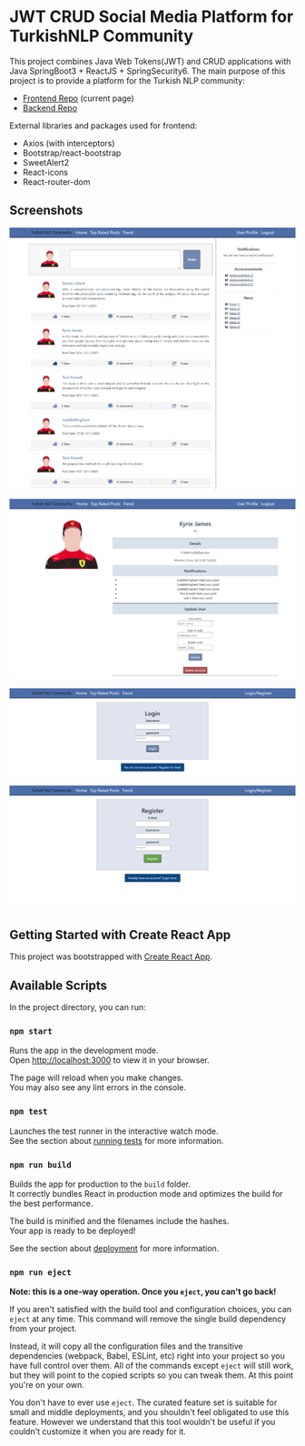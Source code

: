 
# JWT CRUD Social Media Platform for TurkishNLP Community

This project combines Java Web Tokens(JWT) and CRUD applications with Java SpringBoot3 + ReactJS + SpringSecurity6. The main purpose of this project is to provide a platform for the Turkish NLP community:
- [Frontend Repo](https://github.com/robuno/JWT-crud-NLPcomm-frontend) (current page)
- [Backend Repo](https://github.com/robuno/JWT-crud-NLPcomm-backend)

External libraries and packages used for frontend:
- Axios (with interceptors)
- Bootstrap/react-bootstrap
- SweetAlert2
- React-icons
- React-router-dom



## Screenshots

![Screenshot_home](https://raw.githubusercontent.com/robuno/JWT-crud-NLPcomm-frontend/main/screenshots/ss_home.png)

![Screenshot_User Profile](https://raw.githubusercontent.com/robuno/JWT-crud-NLPcomm-frontend/main/screenshots/ss_profile.png)

![Screenshot_Login](https://raw.githubusercontent.com/robuno/JWT-crud-NLPcomm-frontend/main/screenshots/ss_login.png)

![Screenshot_Register](https://raw.githubusercontent.com/robuno/JWT-crud-NLPcomm-frontend/main/screenshots/ss_register.png)

  
## Getting Started with Create React App

This project was bootstrapped with [Create React App](https://github.com/facebook/create-react-app).

## Available Scripts

In the project directory, you can run:

### `npm start`

Runs the app in the development mode.\
Open [http://localhost:3000](http://localhost:3000) to view it in your browser.

The page will reload when you make changes.\
You may also see any lint errors in the console.

### `npm test`

Launches the test runner in the interactive watch mode.\
See the section about [running tests](https://facebook.github.io/create-react-app/docs/running-tests) for more information.

### `npm run build`

Builds the app for production to the `build` folder.\
It correctly bundles React in production mode and optimizes the build for the best performance.

The build is minified and the filenames include the hashes.\
Your app is ready to be deployed!

See the section about [deployment](https://facebook.github.io/create-react-app/docs/deployment) for more information.

### `npm run eject`

**Note: this is a one-way operation. Once you `eject`, you can't go back!**

If you aren't satisfied with the build tool and configuration choices, you can `eject` at any time. This command will remove the single build dependency from your project.

Instead, it will copy all the configuration files and the transitive dependencies (webpack, Babel, ESLint, etc) right into your project so you have full control over them. All of the commands except `eject` will still work, but they will point to the copied scripts so you can tweak them. At this point you're on your own.

You don't have to ever use `eject`. The curated feature set is suitable for small and middle deployments, and you shouldn't feel obligated to use this feature. However we understand that this tool wouldn't be useful if you couldn't customize it when you are ready for it.
